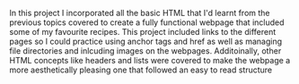 In this project I incorporated all the basic HTML that I'd learnt from the previous topics covered to create a fully functional webpage that included some of my favourite recipes. This project included links to the different pages so I could practice using anchor tags and href as well as managing file directories and inlcuding images on the webpages. Additoinally, other HTML concepts like headers and lists were covered to make the webpage a more aesthetically pleasing one that followed an easy to read structure
